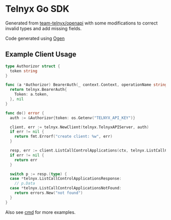 # Telnyx Go SDK

Generated from [team-telnyx/openapi](https://github.com/team-telnyx/openapi/) with some modifications to correct invalid types and add missing fields.

Code generated using [Ogen](https://github.com/ogen-go/ogen)

## Example Client Usage

```go
type Authorizor struct {
  token string
}

func (a *Authorizor) BearerAuth(_ context.Context, operationName string) (telnyx.BearerAuth, error) {
  return telnyx.BearerAuth{
    Token: a.token,
  }, nil
}

func do() error {
  auth := &Authorizor{token: os.Getenv("TELNYX_API_KEY")}

  client, err := telnyx.NewClient(telnyx.TelnyxAPIServer, auth)
  if err != nil {
    return fmt.Errorf("create client: %w", err)
  }

  resp, err := client.ListCallControlApplications(ctx, telnyx.ListCallControlApplicationsParams{})
  if err != nil {
    return err
  }

  switch p := resp.(type) {
  case *telnyx.ListCallControlApplicationsResponse:
    // p.Data
  case *telnyx.ListCallControlApplicationsNotFound:
    return errors.New("not found")
  }
}
```

Also see [cmd](./cmd) for more examples.

